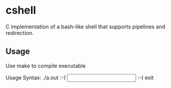 # cshell
C implementation of a bash-like shell that supports pipelines and redirection.

## Usage
Use make to compile executable

Usage Syntax:
./a.out
:-) <input commands here>
:-) exit
